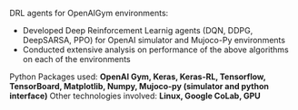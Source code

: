 DRL agents for OpenAIGym environments:
- Developed Deep Reinforcement Learnig agents (DQN, DDPG, DeepSARSA, PPO) for OpenAI simulator and Mujoco-Py environments
- Conducted extensive analysis on performance of the above algorithms on each of the environments

Python Packages used: **OpenAI Gym, Keras, Keras-RL, Tensorflow, TensorBoard, Matplotlib, Numpy, Mujoco-py (simulator and python interface)**
Other technologies involved: **Linux, Google CoLab, GPU**
